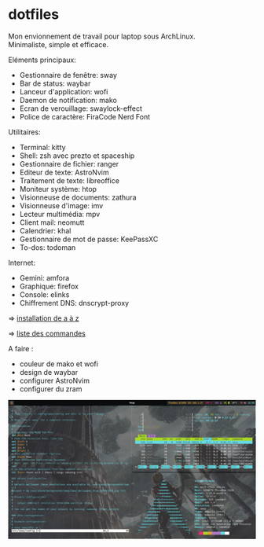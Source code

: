 # dotfiles

Mon envionnement de travail pour laptop sous ArchLinux.  
Minimaliste, simple et efficace. 


Eléments principaux:
  
- Gestionnaire de fenêtre: sway
- Bar de status: waybar
- Lanceur d'application: wofi
- Daemon de notification: mako
- Ecran de verouillage: swaylock-effect
- Police de caractère: FiraCode Nerd Font
  
Utilitaires:
  
- Terminal: kitty
- Shell: zsh avec prezto et spaceship
- Gestionnaire de fichier: ranger
- Editeur de texte: AstroNvim
- Traitement de texte: libreoffice
- Moniteur système: htop
- Visionneuse de documents: zathura  
- Visionneuse d'image: imv
- Lecteur multimédia: mpv
- Client mail: neomutt
- Calendrier: khal
- Gestionnaire de mot de passe: KeePassXC
- To-dos: todoman

Internet:
- Gemini: amfora
- Graphique: firefox
- Console: elinks
- Chiffrement DNS: dnscrypt-proxy


=> [installation de a à z](installation.txt)

=> [liste des commandes](cheatsheet.txt)

A faire :
  - couleur de mako et wofi
  - design de waybar
  - configurer AstroNvim
  - configurer du zram

![Screenshot 1](./Images/1.png)
